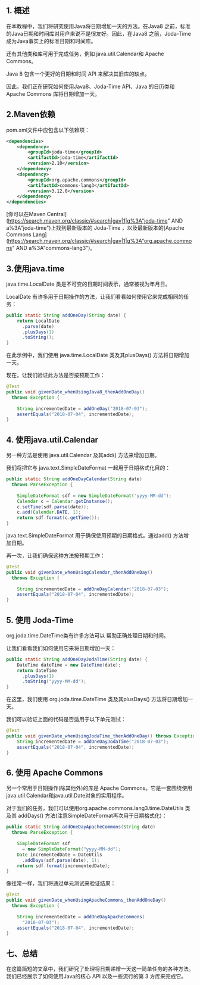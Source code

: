 ## 1. 概述

在本教程中，我们将研究使用Java将日期增加一天的方法。在Java8 之前，标准的Java日期和时间库对用户来说不是很友好。因此，在Java8 之前，Joda-Time 成为Java事实上的标准日期和时间库。

还有其他类和库可用于完成任务，例如 java.util.Calendar和 Apache Commons。

Java 8 包含一个更好的日期和时间 API 来解决其旧库的缺点。

因此，我们正在研究如何使用Java8、Joda-Time API、Java 的日历类和 Apache Commons 库将日期增加一天。

## 2.Maven依赖

pom.xml文件中应包含以下依赖项：

```xml
<dependencies>
    <dependency>
        <groupId>joda-time</groupId>
        <artifactId>joda-time</artifactId>
        <version>2.10</version>
    </dependency>
    <dependency>
        <groupId>org.apache.commons</groupId>
        <artifactId>commons-lang3</artifactId>
        <version>3.12.0</version>
    </dependency>
</dependencies>
```

[你可以在Maven Central](https://search.maven.org/classic/#search|gav|1|g%3A"joda-time" AND a%3A"joda-time")上找到最新版本的 Joda-Time ，以及最新版本的[Apache Commons Lang](https://search.maven.org/classic/#search|gav|1|g%3A"org.apache.commons" AND a%3A"commons-lang3")。

## 3.使用java.time

java.time.LocalDate 类是不可变的日期时间表示，通常被视为年月日。 

LocalDate 有许多用于日期操作的方法，让我们看看如何使用它来完成相同的任务：

```java
public static String addOneDay(String date) {
    return LocalDate
      .parse(date)
      .plusDays(1)
      .toString();
}
```

在此示例中，我们使用 java.time.LocalDate 类及其plusDays() 方法将日期增加一天。

现在，让我们验证此方法是否按预期工作：

```java
@Test
public void givenDate_whenUsingJava8_thenAddOneDay() 
  throws Exception {
 
    String incrementedDate = addOneDay("2018-07-03");
    assertEquals("2018-07-04", incrementedDate);
}
```

## 4. 使用java.util.Calendar

另一种方法是使用 java.util.Calendar 及其add() 方法来增加日期。

我们将把它与 java.text.SimpleDateFormat 一起用于日期格式化目的：

```java
public static String addOneDayCalendar(String date) 
  throws ParseException {
 
    SimpleDateFormat sdf = new SimpleDateFormat("yyyy-MM-dd");
    Calendar c = Calendar.getInstance();
    c.setTime(sdf.parse(date));
    c.add(Calendar.DATE, 1);
    return sdf.format(c.getTime());
}
```

java.text.SimpleDateFormat 用于确保使用预期的日期格式。通过add() 方法增加日期。

再一次，让我们确保这种方法按预期工作：

```java
@Test
public void givenDate_whenUsingCalendar_thenAddOneDay() 
  throws Exception {
 
    String incrementedDate = addOneDayCalendar("2018-07-03");
    assertEquals("2018-07-04", incrementedDate);
}
```

## 5. 使用 Joda-Time

org.joda.time.DateTime类有许多方法可以 帮助正确处理日期和时间。

让我们看看我们如何使用它来将日期增加一天：

```java
public static String addOneDayJodaTime(String date) {
    DateTime dateTime = new DateTime(date);
    return dateTime
      .plusDays(1)
      .toString("yyyy-MM-dd");
}
```

在这里，我们使用 org.joda.time.DateTime 类及其plusDays() 方法将日期增加一天。

我们可以验证上面的代码是否适用于以下单元测试：

```java
@Test
public void givenDate_whenUsingJodaTime_thenAddOneDay() throws Exception {
    String incrementedDate = addOneDayJodaTime("2018-07-03");
    assertEquals("2018-07-04", incrementedDate);
}
```

## 6. 使用 Apache Commons

另一个常用于日期操作(除其他外)的库是 Apache Commons。它是一套围绕使用 java.util.Calendar和java.util.Date对象的实用程序。

对于我们的任务，我们可以使用org.apache.commons.lang3.time.DateUtils 类及其 addDays() 方法(注意SimpleDateFormat再次用于日期格式化)：

```java
public static String addOneDayApacheCommons(String date) 
  throws ParseException {
 
    SimpleDateFormat sdf
      = new SimpleDateFormat("yyyy-MM-dd");
    Date incrementedDate = DateUtils
      .addDays(sdf.parse(date), 1);
    return sdf.format(incrementedDate);
}
```

像往常一样，我们将通过单元测试来验证结果：

```java
@Test
public void givenDate_whenUsingApacheCommons_thenAddOneDay()
  throws Exception {
 
    String incrementedDate = addOneDayApacheCommons(
      "2018-07-03");
    assertEquals("2018-07-04", incrementedDate);
}
```

## 七、总结

在这篇简短的文章中，我们研究了处理将日期递增一天这一简单任务的各种方法。我们已经展示了如何使用Java的核心 API 以及一些流行的第 3 方库来完成它。